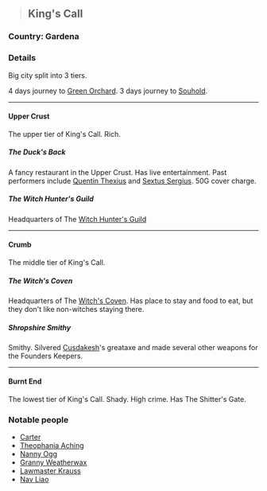 >## King's Call

### Country: Gardena

### Details

Big city split into 3 tiers. 

4 days journey to [Green Orchard](Green%20Orchard.md). 
3 days journey to [Souhold](Souhold.md).

***

#### Upper Crust

The upper tier of King's Call. Rich.

##### The Duck's Back

A fancy restaurant in the Upper Crust. Has live entertainment. Past performers include [Quentin Thexius](../Characters/PCs/Quentin%20Thexius.md) and [Sextus Sergius](../Characters/NPCs/Sextus%20Sergius.md). 50G cover charge.

##### The Witch Hunter's Guild

Headquarters of The [Witch Hunter's Guild](../Organizations/Witch%20Hunter's%20Guild.md)

***

#### Crumb

The middle tier of King's Call. 

##### The Witch's Coven

Headquarters of The [Witch's Coven](../Organizations/Witch's%20Coven.md). Has place to stay and food to eat, but they don't like non-witches staying there.

##### Shropshire Smithy

Smithy. Silvered [Cusdakesh](../Characters/PCs/Cusdakesh%20Greyskull.md)'s greataxe and made several other weapons for the Founders Keepers.

***

#### Burnt End

The lowest tier of King's Call. Shady. High crime. Has The Shitter's Gate.

### Notable people
- [Carter](../Characters/NPCs/Carter.md)
- [Theophania Aching](../Characters/NPCs/Theophania%20Aching.md)
- [Nanny Ogg](../Characters/NPCs/Nanny%20Ogg.md)
- [Granny Weatherwax](../Characters/NPCs/Granny%20Weatherwax.md)
- [Lawmaster Krauss](Lawmaster%20Krauss)
- [Nav Liao](../Characters/NPCs/Nav%20Liao.md)
